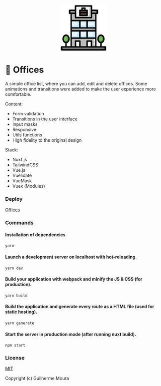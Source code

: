 <p align="center">
  <img
		style="object: contain; height: 150px"
		src="https://raw.githubusercontent.com/glhrmoura/offices/main/src/static/logo.png"
	>
</p>

# :office: Offices

A simple office list, where you can add, edit and delete offices. Some animations and transitions were added to make the user experience more comfortable.

Content:

-   Form validation
-   Transitions in the user interface
-   Input masks
-   Responsive
-   Utils functions
-   High fidelity to the original design

Stack:

-   Nuxt.js
-   TailwindCSS
-   Vue.js
-   Vuelidate
-   VueMask
-   Vuex (Modules)

### Deploy

[Offices](https://charming-hotteok-8dc02a.netlify.app)

### Commands

#### Installation of dependencies

```
yarn
```

#### Launch a development server on localhost with hot-reloading.

```
yarn dev
```

#### Build your application with webpack and minify the JS & CSS (for production).

```
yarn build
```

#### Build the application and generate every route as a HTML file (used for static hosting).

```
yarn generate
```

#### Start the server in production mode (after running nuxt build).

```
npm start
```

### License

[MIT](https://github.com/glhrmoura/offices/blob/main/LICENSE)

Copyright (c) Guilherme Moura

